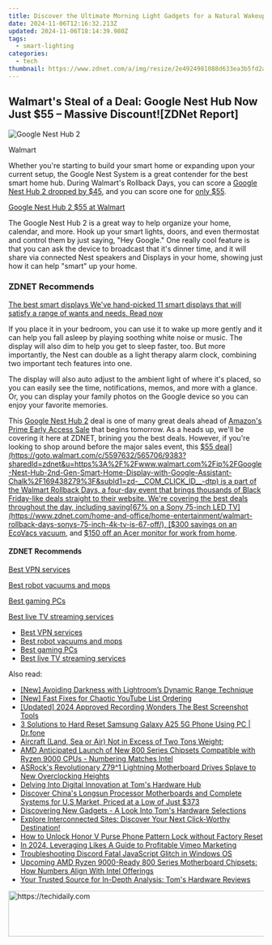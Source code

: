 ```yaml
---
title: Discover the Ultimate Morning Light Gadgets for a Natural Wakeup - 2024 Roundup on ZDNET
date: 2024-11-06T12:16:32.213Z
updated: 2024-11-06T18:14:39.980Z
tags:
  - smart-lighting
categories:
  - tech
thumbnail: https://www.zdnet.com/a/img/resize/2e4924981088d633ea3b5fd2abd53592363a682c/2023/03/23/36c0c36b-3ad1-4785-bbf7-6d782b41d483/hatch-restore-3.jpg?width=278&height=156&fit=crop&auto=webp
---
```


## Walmart's Steal of a Deal: Google Nest Hub Now Just $55 – Massive Discount![ZDNet Report]

![Google Nest Hub 2](https://www.zdnet.com/a/img/resize/f5c74bcf805f6d24cbca8454a4aea3308653b006/2022/10/10/3dbbb75f-d16a-4621-8976-b6c927000b4e/google-nest-hub-2.jpg?auto=webp&width=1280)

Walmart

Whether you're starting to build your smart home or expanding upon your current setup, the Google Nest System is a great contender for the best smart home hub. During Walmart's Rollback Days, you can score a [Google Nest Hub 2 dropped by $45](https://goto.walmart.com/c/5597632/565706/9383?sharedId=zdnet&u=https%3A%2F%2Fwww.walmart.com%2Fip%2FGoogle-Nest-Hub-2nd-Gen-Smart-Home-Display-with-Google-Assistant-Chalk%2F169438279%3F&subId1=zd-__COM_CLICK_ID__-dtp), and you can score one for [only $55](https://goto.walmart.com/c/5597632/565706/9383?sharedId=zdnet&u=https%3A%2F%2Fwww.walmart.com%2Fip%2FGoogle-Nest-Hub-2nd-Gen-Smart-Home-Display-with-Google-Assistant-Chalk%2F169438279%3F&subId1=zd-__COM_CLICK_ID__-dtp).

[Google Nest Hub 2 $55 at Walmart](https://goto.walmart.com/c/5597632/565706/9383?sharedId=zdnet&u=https%3A%2F%2Fwww.walmart.com%2Fip%2FGoogle-Nest-Hub-2nd-Gen-Smart-Home-Display-with-Google-Assistant-Chalk%2F169438279%3F&subId1=zd-__COM_CLICK_ID__-dtp)

The Google Nest Hub 2 is a great way to help organize your home, calendar, and more. Hook up your smart lights, doors, and even thermostat and control them by just saying, "Hey Google." One really cool feature is that you can ask the device to broadcast that it's dinner time, and it will share via connected Nest speakers and Displays in your home, showing just how it can help "smart" up your home.

### **ZDNET** Recommends

[The best smart displays We've hand-picked 11 smart displays that will satisfy a range of wants and needs.  Read now](https://www.zdnet.com/article/best-smart-display/)

If you place it in your bedroom, you can use it to wake up more gently and it can help you fall asleep by playing soothing white noise or music. The display will also dim to help you get to sleep faster, too. But more importantly, the Nest can double as a light therapy alarm clock, combining two important tech features into one.

The display will also auto adjust to the ambient light of where it's placed, so you can easily see the time, notifications, memos, and more with a glance. Or, you can display your family photos on the Google device so you can enjoy your favorite memories. 

This [Google Nest Hub 2](https://goto.walmart.com/c/5597632/565706/9383?sharedId=zdnet&u=https%3A%2F%2Fwww.walmart.com%2Fip%2FGoogle-Nest-Hub-2nd-Gen-Smart-Home-Display-with-Google-Assistant-Chalk%2F169438279%3F&subId1=zd-__COM_CLICK_ID__-dtp) deal is one of many great deals ahead of [Amazon's Prime Early Access Sale](https://www.zdnet.com/collection/amazon-prime-day/) that begins tomorrow. As a heads up, we'll be covering it here at ZDNET, brining you the best deals. However, if you're looking to shop around before the major sales event, this [$55 deal](https://goto.walmart.com/c/5597632/565706/9383?sharedId=zdnet&u=https%3A%2F%2Fwww.walmart.com%2Fip%2FGoogle-Nest-Hub-2nd-Gen-Smart-Home-Display-with-Google-Assistant-Chalk%2F169438279%3F&subId1=zd-__COM_CLICK_ID__-dtp) is a part of the Walmart Rollback Days, a four-day event that brings thousands of Black Friday-like deals straight to their website. We're covering the best deals throughout the day, including saving[67% on a Sony 75-inch LED TV](https://www.zdnet.com/home-and-office/home-entertainment/walmart-rollback-days-sonys-75-inch-4k-tv-is-67-off/), [$300 savings on an EcoVacs vacuum](https://www.zdnet.com/home-and-office/robot-vacuum-sale-save-on-an-ecovacs-deebot-n8/), and [$150 off an Acer monitor for work from home](https://www.zdnet.com/home-and-office/home-office-monitor-deal-this-acer-monitor-is-on-sale/).

#### **ZDNET** Recommends

[Best VPN services](https://www.zdnet.com/article/best-vpn/ "Best VPN services")

[Best robot vacuums and mops](https://www.zdnet.com/article/best-robot-vacuum-mop/ "Best robot vacuums and mops")

[Best gaming PCs](https://www.zdnet.com/article/best-gaming-pc/ "Best gaming PCs")

[Best live TV streaming services](https://www.zdnet.com/article/best-live-tv-streaming-service/ "Best live TV streaming services")

* [Best VPN services](https://www.zdnet.com/article/best-vpn/ "Best VPN services")
* [Best robot vacuums and mops](https://www.zdnet.com/article/best-robot-vacuum-mop/ "Best robot vacuums and mops")
* [Best gaming PCs](https://www.zdnet.com/article/best-gaming-pc/ "Best gaming PCs")
* [Best live TV streaming services](https://www.zdnet.com/article/best-live-tv-streaming-service/ "Best live TV streaming services")

<ins class="adsbygoogle"
     style="display:block"
     data-ad-format="autorelaxed"
     data-ad-client="ca-pub-7571918770474297"
     data-ad-slot="1223367746"></ins>

<ins class="adsbygoogle"
     style="display:block"
     data-ad-client="ca-pub-7571918770474297"
     data-ad-slot="8358498916"
     data-ad-format="auto"
     data-full-width-responsive="true"></ins>

<span class="atpl-alsoreadstyle">Also read:</span>
<div><ul>
<li><a href="https://extra-tips.techidaily.com/new-avoiding-darkness-with-lightrooms-dynamic-range-technique/"><u>[New] Avoiding Darkness with Lightroom’s Dynamic Range Technique</u></a></li>
<li><a href="https://youtube-webster.techidaily.com/ast-fixes-for-chaotic-youtube-list-ordering/"><u>[New] Fast Fixes for Chaotic YouTube List Ordering</u></a></li>
<li><a href="https://screen-mirroring-recording.techidaily.com/updated-2024-approved-recording-wonders-the-best-screenshot-tools/"><u>[Updated] 2024 Approved Recording Wonders The Best Screenshot Tools</u></a></li>
<li><a href="https://phone-solutions.techidaily.com/3-solutions-to-hard-reset-samsung-galaxy-a25-5g-phone-using-pc-drfone-by-drfone-reset-android-reset-android/"><u>3 Solutions to Hard Reset Samsung Galaxy A25 5G Phone Using PC | Dr.fone</u></a></li>
<li><a href="https://win-amazing.techidaily.com/1722969171535-aircraft-land-sea-or-air-not-in-excess-of-two-tons-weight/"><u>Aircraft (Land, Sea or Air) Not in Excess of Two Tons Weight;</u></a></li>
<li><a href="https://hardware-reviews.techidaily.com/amd-anticipated-launch-of-new-800-series-chipsets-compatible-with-ryzen-9000-cpus-numbering-matches-intel/"><u>AMD Anticipated Launch of New 800 Series Chipsets Compatible with Ryzen 9000 CPUs - Numbering Matches Intel</u></a></li>
<li><a href="https://hardware-reviews.techidaily.com/asrocks-revolutionary-z791-lightning-motherboard-drives-splave-to-new-overclocking-heights/"><u>ASRock's Revolutionary Z79^1 Lightning Motherboard Drives Splave to New Overclocking Heights</u></a></li>
<li><a href="https://hardware-reviews.techidaily.com/delving-into-digital-innovation-at-toms-hardware-hub/"><u>Delving Into Digital Innovation at Tom's Hardware Hub</u></a></li>
<li><a href="https://hardware-reviews.techidaily.com/1723862856303-discover-chinas-longsun-processor-motherboards-and-complete-systems-for-us-market-priced-at-a-low-of-just-373/"><u>Discover China's Longsun Processor Motherboards and Complete Systems for U.S Market, Priced at a Low of Just $373</u></a></li>
<li><a href="https://hardware-reviews.techidaily.com/discovering-new-gadgets-a-look-into-toms-hardware-selections/"><u>Discovering New Gadgets - A Look Into Tom's Hardware Selections</u></a></li>
<li><a href="https://discover-able.techidaily.com/explore-interconnected-sites-discover-your-next-click-worthy-destination/"><u>Explore Interconnected Sites: Discover Your Next Click-Worthy Destination!</u></a></li>
<li><a href="https://unlock-android.techidaily.com/how-to-unlock-honor-v-purse-phone-pattern-lock-without-factory-reset-by-drfone-android/"><u>How to Unlock Honor V Purse Phone Pattern Lock without Factory Reset</u></a></li>
<li><a href="https://vimeo-videos.techidaily.com/in-2024-leveraging-likes-a-guide-to-profitable-vimeo-marketing/"><u>In 2024, Leveraging Likes A Guide to Profitable Vimeo Marketing</u></a></li>
<li><a href="https://win11-tips.techidaily.com/troubleshooting-discord-fatal-javascript-glitch-in-windows-os/"><u>Troubleshooting Discord Fatal JavaScript Glitch in Windows OS</u></a></li>
<li><a href="https://hardware-reviews.techidaily.com/upcoming-amd-ryzen-9000-ready-800-series-motherboard-chipsets-how-numbers-align-with-intel-offerings/"><u>Upcoming AMD Ryzen 9000-Ready 800 Series Motherboard Chipsets: How Numbers Align With Intel Offerings</u></a></li>
<li><a href="https://hardware-reviews.techidaily.com/your-trusted-source-for-in-depth-analysis-toms-hardware-reviews/"><u>Your Trusted Source for In-Depth Analysis: Tom's Hardware Reviews</u></a></li>
</ul></div>

<!-- affiliate ads begin -->
<a href="https://appsumo.8odi.net/c/5597632/2144284/7443" target="_top" id="2144284">
  <img src="//a.impactradius-go.com/display-ad/7443-2144284" border="0" alt="https://techidaily.com" width="728" height="90"/>
</a>
<img height="0" width="0" src="https://appsumo.8odi.net/i/5597632/2144284/7443" style="position:absolute;visibility:hidden;" border="0" />
<!-- affiliate ads end -->

